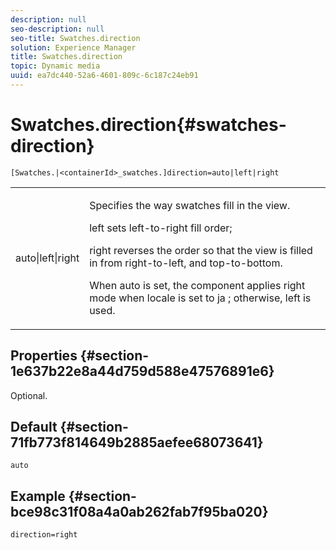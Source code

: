 ```yaml
---
description: null
seo-description: null
seo-title: Swatches.direction
solution: Experience Manager
title: Swatches.direction
topic: Dynamic media
uuid: ea7dc440-52a6-4601-809c-6c187c24eb91
---
```


# Swatches.direction{#swatches-direction}

 `[Swatches.|<containerId>_swatches.]direction=auto|left|right`

<table id="table_B4B930A32C0742F4932BF071B9EEA9F4"> 
 <tbody> 
  <tr> 
   <td> <p> <span class="codeph"> auto|left|right </span> </p> </td> 
   <td> <p> Specifies the way swatches fill in the view. </p> <p> <span class="codeph"> left </span> sets left-to-right fill order; </p> <p> <span class="codeph"> right </span> reverses the order so that the view is filled in from right-to-left, and top-to-bottom. </p> <p>When <span class="codeph"> auto </span> is set, the component applies <span class="codeph"> right </span> mode when locale is set to <span class="codeph"> ja </span>; otherwise, left is used. </p> </td> 
  </tr> 
 </tbody> 
</table>

## Properties {#section-1e637b22e8a44d759d588e47576891e6}

Optional.

## Default {#section-71fb773f814649b2885aefee68073641}

`auto`

## Example {#section-bce98c31f08a4a0ab262fab7f95ba020}

`direction=right` 
